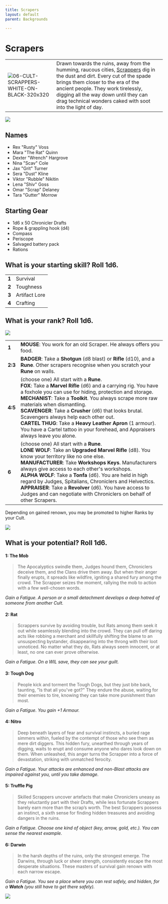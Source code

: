 ```yaml
---
title: Scrapers
layout: default
parent: Backgrounds

---
```


# Scrapers

|                                                                                                                |                                                                                                                                                                                                                                                                                                                                                            |     |
| -------------------------------------------------------------------------------------------------------------- | ---------------------------------------------------------------------------------------------------------------------------------------------------------------------------------------------------------------------------------------------------------------------------------------------------------------------------------------------------------- | --- |
| ![06-CULT-SCRAPPERS-WHITE-ON-BLACK-320x320](../../../imgs/icons/06-CULT-SCRAPPERS-WHITE-ON-BLACK-320x320.webp) | Drawn towards the ruins, away from the humming, raucous cities, [Scrappers](https://degenesis.com/world/cults/scrappers) dig in the dust and dirt. Every cut of the spade brings them closer to the era of the ancient people. They work tirelessly, digging all the way down until they can drag technical wonders caked with soot into the light of day. |     |

![](https://a.storyblok.com/f/72501/2715x3840/59d5c5c899/006-scrappers-archetype.jpg)

## Names

- Rex "Rusty" Voss
- Mara "The Rat" Quinn
- Dexter "Wrench" Hargrove
- Nina "Scav" Cole
- Jax "Grit" Turner
- Sera "Dust" Kline
- Viktor "Rubble" Nikitin
- Lena "Shiv" Goss
- Omar "Scrap" Delaney
- Tara "Gutter" Morrow

## Starting Gear

- 1d6 x 50 Chronicler Drafts
- Rope & grappling hook (d4)
- Compass
- Periscope
- Salvaged battery pack
- Rations

## What is your starting skill? Roll 1d6.

|       |               |
| ----- | ------------- |
| **1** | Survival      |
| **2** | Toughness     |
| **3** | Artifact Lore |
| **4** | Crafting      |

## What is your rank? Roll 1d6.

![](https://i.imgur.com/KFQ3EBG.png)

|         |                                                                                                                                                                                                                                                                                                                                                                                                                                                                                                                           |
| ------- | ------------------------------------------------------------------------------------------------------------------------------------------------------------------------------------------------------------------------------------------------------------------------------------------------------------------------------------------------------------------------------------------------------------------------------------------------------------------------------------------------------------------------- |
| **1**   | **MOUSE**: You work for an old Scraper. He always offers you food.                                                                                                                                                                                                                                                                                                                                                                                                                                                        |
| **2:3** | **BADGER**: Take a **Shotgun** (d8 blast) or **Rifle** (d10), and a **Rune**. Other scrapers recognise when you scratch your **Rune** on walls.                                                                                                                                                                                                                                                                                                                                                                           |
| **4:5** | (choose one) All start with a **Rune**.<br>**FOX**: Take a **Marvel Rifle** (d6) and a carrying rig. You have a foxhole you can use for hiding, protection and storage.<br>**MECHANIST**: Take a **Toolkit**. You always scrape more raw materials when dismantling.<br>**SCAVENGER**: Take a **Crusher** (d6) that looks brutal. Scavengers always help each other out.<br>**CARTEL THUG**: Take a **Heavy Leather Apron** (1 armour). You have a Cartel tattoo in your forehead, and Appraisers always leave you alone. |
| **6**   | (choose one) All start with a **Rune**.<br>**LONE WOLF**: Take an **Upgraded Marvel Rifle** (d8). You know your territory like no one else.<br>**MANUFACTURER**: Take **Workshops Keys**. Manufacturers always give access to each other's workshops.<br>**ALPHA WOLF**: Take a **Tonfa** (d6). You are held in high regard by Judges, Spitalians, Chroniclers and Helvectics.<br>**APPRAISER**: Take a **Revolver** (d6). You have access to Judges and can negotiate with Chroniclers on behalf of other Scrapers.      |


Depending on gained renown, you may be promoted to higher Ranks by your Cult.

![](https://i.imgur.com/xcLiuvS.png)

## What is your potential? Roll 1d6.

#### 1: The Mob 

> The Apocalyptics swindle them, Judges hound them, Chroniclers deceive them, and the Clans drive them away. But when their anger finally erupts, it spreads like wildfire, igniting a shared fury among the crowd. The Scrapper seizes the moment, rallying the mob to action with a few well-chosen words.

*Gain a Fatigue. A person or a small detachment develops a deep hatred of someone from another Cult.*

#### 2: Rat

> Scrappers survive by avoiding trouble, but Rats among them seek it out while seamlessly blending into the crowd. They can pull off daring acts like robbing a merchant and skillfully shifting the blame to an unsuspecting bystander, disappearing into the throng with their loot unnoticed. No matter what they do, Rats always seem innocent, or at least, no one can ever prove otherwise.

*Gain a Fatigue. On a WIL save, they can see your guilt.*

#### 3: Tough Dog

> People kick and torment the Tough Dogs, but they just bite back, taunting, "Is that all you've got?" They endure the abuse, waiting for their enemies to tire, knowing they can take more punishment than most.

*Gain a Fatigue. You gain +1 Armour.*

#### 4: Nitro

> Deep beneath layers of fear and survival instincts, a buried rage simmers within, fueled by the contempt of those who see them as mere dirt diggers. This hidden fury, unearthed through years of digging, waits to erupt and consume anyone who dares look down on them. When unleashed, this anger turns the Scrapper into a force of devastation, striking with unmatched ferocity.

*Gain a Fatigue. Your attacks are enhanced and non-Blast attacks are impaired against you, until you take damage.*

#### 5: Truffle Pig

> Skilled Scrappers uncover artefacts that make Chroniclers uneasy as they reluctantly part with their Drafts, while less fortunate Scrappers barely earn more than the scrap’s worth. The best Scrappers possess an instinct, a sixth sense for finding hidden treasures and avoiding dangers in the ruins.

*Gain a Fatigue. Choose one kind of object (key, arrow, gold, etc.). You can sense the nearest example.*

#### 6: Darwin

> In the harsh depths of the ruins, only the strongest emerge. The Darwins, through luck or sheer strength, consistently escape the most desperate situations. These masters of survival gain renown with each narrow escape.

*Gain a Fatigue. You see a place where you can rest safely, and hidden, for a **Watch** (you still have to get there safely).*


![](https://img2.storyblok.com/3492x1964/filters:quality(90)/f/72501/3508x1973/32682ccbb9/opener-scrappers.jpg)
